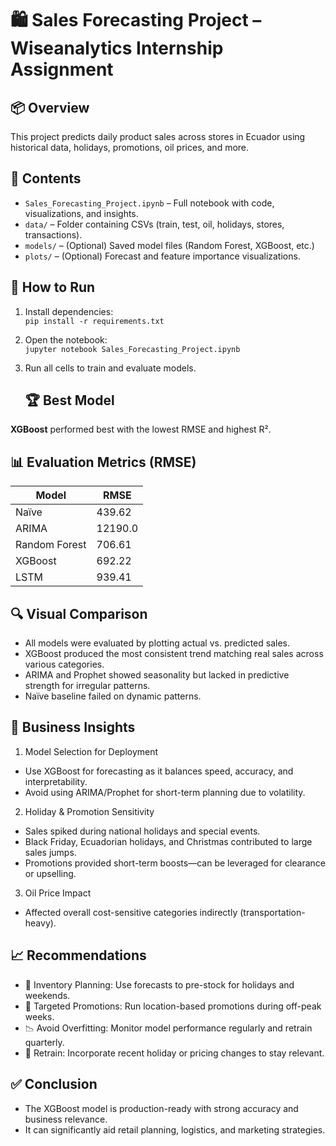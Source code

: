 # 🛍️ Sales Forecasting Project – Wiseanalytics Internship Assignment

## 📦 Overview
This project predicts daily product sales across stores in Ecuador using historical data, holidays, promotions, oil prices, and more.

## 📁 Contents
- `Sales_Forecasting_Project.ipynb` – Full notebook with code, visualizations, and insights.
- `data/` – Folder containing CSVs (train, test, oil, holidays, stores, transactions).
- `models/` – (Optional) Saved model files (Random Forest, XGBoost, etc.)
- `plots/` – (Optional) Forecast and feature importance visualizations.

## 🚀 How to Run
1. Install dependencies:  
   `pip install -r requirements.txt`

2. Open the notebook:  
   `jupyter notebook Sales_Forecasting_Project.ipynb`

3. Run all cells to train and evaluate models.

   ## 🏆 Best Model
**XGBoost** performed best with the lowest RMSE and highest R².

  ## 📊 Evaluation Metrics (RMSE)
| Model         | RMSE   |
|---------------|--------|
| Naïve         | 439.62 |
| ARIMA         | 12190.0|
| Random Forest | 706.61 |
| XGBoost       | 692.22 |
| LSTM          | 939.41 |

## 🔍 Visual Comparison
- All models were evaluated by plotting actual vs. predicted sales.
- XGBoost produced the most consistent trend matching real sales across various categories.
- ARIMA and Prophet showed seasonality but lacked in predictive strength for irregular patterns.
- Naïve baseline failed on dynamic patterns.

## 📌 Business Insights
1. Model Selection for Deployment
- Use XGBoost for forecasting as it balances speed, accuracy, and interpretability.
- Avoid using ARIMA/Prophet for short-term planning due to volatility.

2. Holiday & Promotion Sensitivity
- Sales spiked during national holidays and special events.
- Black Friday, Ecuadorian holidays, and Christmas contributed to large sales jumps.
- Promotions provided short-term boosts—can be leveraged for clearance or upselling.

3. Oil Price Impact
- Affected overall cost-sensitive categories indirectly (transportation-heavy).

## 📈 Recommendations
- 🏪 Inventory Planning: Use forecasts to pre-stock for holidays and weekends.
- 🎯 Targeted Promotions: Run location-based promotions during off-peak weeks.
- 📉 Avoid Overfitting: Monitor model performance regularly and retrain quarterly.
- 🔄 Retrain: Incorporate recent holiday or pricing changes to stay relevant.

## ✅ Conclusion
- The XGBoost model is production-ready with strong accuracy and business relevance.
- It can significantly aid retail planning, logistics, and marketing strategies.




